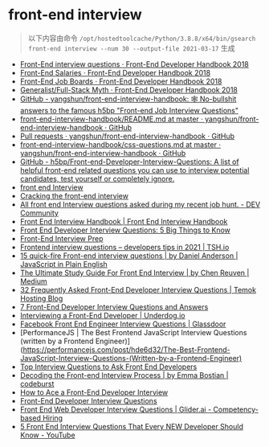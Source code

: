 
front-end interview
===================


> 以下内容由命令 `/opt/hostedtoolcache/Python/3.8.8/x64/bin/gsearch front-end interview --num 30 --output-file 2021-03-17` 生成

- [Front-End interview questions · Front-End Developer Handbook 2018](https://frontendmasters.com/books/front-end-handbook/2018/practice/interview-q.html)
- [Front-End Salaries · Front-End Developer Handbook 2018](https://frontendmasters.com/books/front-end-handbook/2018/practice/salaries.html)
- [Front-End Job Boards · Front-End Developer Handbook 2018](https://frontendmasters.com/books/front-end-handbook/2018/practice/jobboards.html)
- [Generalist/Full-Stack Myth · Front-End Developer Handbook 2018](https://frontendmasters.com/books/front-end-handbook/2018/practice/myth.html)
- [GitHub - yangshun/front-end-interview-handbook: 🕸  No-bullshit answers to the famous h5bp "Front-end Job Interview Questions"](https://github.com/yangshun/front-end-interview-handbook)
- [front-end-interview-handbook/README.md at master · yangshun/front-end-interview-handbook · GitHub](https://github.com/yangshun/front-end-interview-handbook/blob/master/contents/en/README.md)
- [Pull requests · yangshun/front-end-interview-handbook · GitHub](https://github.com/yangshun/front-end-interview-handbook/pulls)
- [front-end-interview-handbook/css-questions.md at master · yangshun/front-end-interview-handbook · GitHub](https://github.com/yangshun/front-end-interview-handbook/blob/master/contents/en/css-questions.md)
- [GitHub - h5bp/Front-end-Developer-Interview-Questions: A list of helpful front-end related questions you can use to interview potential candidates, test yourself or completely ignore.](https://github.com/h5bp/Front-end-Developer-Interview-Questions)
- [front end Interview](https://thatjsdude.com/interview/)
- [Cracking the front-end interview](https://www.freecodecamp.org/news/cracking-the-front-end-interview-9a34cd46237/)
- [All front end Interview questions asked during my recent job hunt. - DEV Community](https://dev.to/devabhijeet/all-front-end-interview-questions-asked-during-my-recent-job-hunt-1kge)
- [Front End Interview Handbook | Front End Interview Handbook](https://yangshun.github.io/front-end-interview-handbook/)
- [Front End Developer Interview Questions: 5 Big Things to Know](https://insights.dice.com/2020/04/03/front-end-developer-interview-questions-5-big-things-know/)
- [Front-End Interview Prep](https://www.udacity.com/course/front-end-interview-prep--ud250)
- [Frontend interview questions – developers tips in 2021 | TSH.io](https://tsh.io/blog/frontend-interview-questions/)
- [15 quick-fire Front-end interview questions | by Daniel Anderson | JavaScript in Plain English](https://javascript.plainenglish.io/15-quick-fire-front-end-interview-questions-bb4d83d0817c)
- [The Ultimate Study Guide For Front End Interview | by Chen Reuven | Medium](https://medium.com/@chen.reuven/the-ultimate-study-guide-for-front-end-interview-776fa3ead1b3)
- [32 Frequently Asked Front-End Developer Interview Questions | Temok Hosting Blog](https://www.temok.com/blog/front-end-developer-interview-questions/)
- [7 Front-End Developer Interview Questions and Answers](https://www.indeed.com/hire/interview-questions/front-end-developer)
- [Interviewing a Front-End Developer | Underdog.io](https://underdog.io/blog/interviewing-a-front-end-developer)
- [Facebook Front End Engineer Interview Questions | Glassdoor](https://www.glassdoor.com/Interview/Facebook-Front-End-Engineer-Interview-Questions-EI_IE40772.0,8_KO9,27.htm)
- [PerformanceJS | The Best Frontend JavaScript Interview Questions (written by a Frontend Engineer)](https://performancejs.com/post/hde6d32/The-Best-Frontend-JavaScript-Interview-Questions-(Written-by-a-Frontend-Engineer)
- [Top Interview Questions to Ask Front End Developers](https://business.linkedin.com/talent-solutions/resources/interviewing-talent/front-end-developer)
- [Decoding the Front-end Interview Process | by Emma Bostian | codeburst](https://codeburst.io/de-coding-the-front-end-development-interview-process-9601bc4c71e5)
- [How to Ace a Front-End Developer Interview](https://html.com/resources/front-end-dev-interview/)
- [Front-End Developer Interview Questions](https://fullscale.io/blog/front-end-developer-interview-questions/)
- [Front End Web Developer Interview Questions | Glider.ai - Competency-based Hiring](https://glider.ai/resources/interview-questions/software-engineering/front-end-web-developer-interview-questions)
- [5 Front End Interview Questions That Every NEW Developer Should Know - YouTube](https://www.youtube.com/watch?v=z6cvj6cMIr0)
